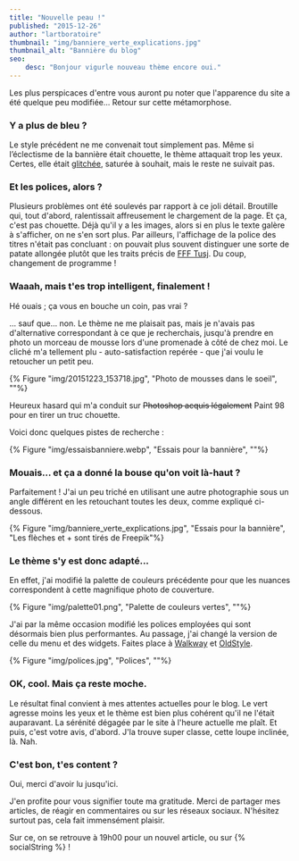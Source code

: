 ```yaml
---
title: "Nouvelle peau !"
published: "2015-12-26"
author: "lartboratoire"
thumbnail: "img/banniere_verte_explications.jpg"
thumbnail_alt: "Bannière du blog"
seo:
    desc: "Bonjour vigurle nouveau thème encore oui."
---
```


Les plus perspicaces d'entre vous auront pu noter que l'apparence du site a été quelque peu modifiée... Retour sur cette métamorphose.


### Y a plus de bleu ?

Le style précédent ne me convenait tout simplement pas. Même si l’éclectisme de la bannière était chouette, le thème attaquait trop les yeux. Certes, elle était [glitchée](/glitch-art-2-image/), saturée à souhait, mais le reste ne suivait pas.

### Et les polices, alors ?

Plusieurs problèmes ont été soulevés par rapport à ce joli détail. Broutille qui, tout d'abord, ralentissait affreusement le chargement de la page. Et ça, c'est pas chouette. Déjà qu'il y a les images, alors si en plus le texte galère à s'afficher, on ne s'en sort plus. Par ailleurs, l'affichage de la police des titres n'était pas concluant : on pouvait plus souvent distinguer une sorte de patate allongée plutôt que les traits précis de [FFF Tusj](http://www.dafont.com/fr/fff-tusj.font). Du coup, changement de programme !

### Waaah, mais t'es trop intelligent, finalement !

Hé ouais ; ça vous en bouche un coin, pas vrai ?

... sauf que... non. Le thème ne me plaisait pas, mais je n'avais pas d'alternative correspondant à ce que je recherchais, jusqu'à prendre en photo un morceau de mousse lors d'une promenade à côté de chez moi. Le cliché m'a tellement plu - auto-satisfaction repérée - que j'ai voulu le retoucher un petit peu.

{% Figure "img/20151223_153718.jpg", "Photo de mousses dans le soeil", ""%}

Heureux hasard qui m'a conduit sur <del>Photoshop acquis légalement</del> Paint 98 pour en tirer un truc chouette.

Voici donc quelques pistes de recherche : 

{% Figure "img/essaisbanniere.webp", "Essais pour la bannière", ""%}

### Mouais... et ça a donné la bouse qu'on voit là-haut ?

Parfaitement ! J'ai un peu triché en utilisant une autre photographie sous un angle différent en les retouchant toutes les deux, comme expliqué ci-dessous.

{% Figure "img/banniere_verte_explications.jpg", "Essais pour la bannière", "Les flèches et + sont tirés de Freepik"%}

### Le thème s'y est donc adapté...

En effet, j'ai modifié la palette de couleurs précédente pour que les nuances correspondent à cette magnifique photo de couverture.

{% Figure "img/palette01.png", "Palette de couleurs vertes", ""%}

J'ai par la même occasion modifié les polices employées qui sont désormais bien plus performantes. Au passage, j'ai changé la version de celle du menu et des widgets. Faites place à [Walkway](http://www.dafont.com/fr/walkway.font) et [OldStyle](http://www.dafont.com/fr/oldstyle-hplhs.font).

{% Figure "img/polices.jpg", "Polices", ""%}

### OK, cool. Mais ça reste moche.

Le résultat final convient à mes attentes actuelles pour le blog. Le vert agresse moins les yeux et le thème est bien plus cohérent qu'il ne l'était auparavant. La sérénité dégagée par le site à l'heure actuelle me plaît. Et puis, c'est votre avis, d'abord. J'la trouve super classe, cette loupe inclinée, là. Nah.

### C'est bon, t'es content ?

Oui, merci d'avoir lu jusqu'ici.

J'en profite pour vous signifier toute ma gratitude. Merci de partager mes articles, de réagir en commentaires ou sur les réseaux sociaux. N'hésitez surtout pas, cela fait immensément plaisir.

Sur ce, on se retrouve à 19h00 pour un nouvel article, ou sur {% socialString %} !
